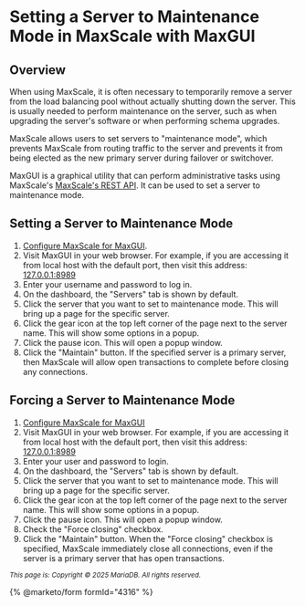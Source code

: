 # Setting a Server to Maintenance Mode in MaxScale with MaxGUI

## Overview

When using MaxScale, it is often necessary to temporarily remove a server from the load balancing pool without actually shutting down the server. This is usually needed to perform maintenance on the server, such as when upgrading the server's software or when performing schema upgrades.

MaxScale allows users to set servers to "maintenance mode", which prevents MaxScale from routing traffic to the server and prevents it from being elected as the new primary server during failover or switchover.

MaxGUI is a graphical utility that can perform administrative tasks using MaxScale's [MaxScale's REST API](../../reference/maxscale-rest-api/).
It can be used to set a server to maintenance mode.

## Setting a Server to Maintenance Mode

1. [Configure MaxScale for MaxGUI](configuring-maxscale-for-maxgui.md).
2. Visit MaxGUI in your web browser.
   For example, if you are accessing it from local host with the default port, then visit this address: [127.0.0.1:8989](https://127.0.0.1:8989)
3. Enter your username and password to log in.
4. On the dashboard, the "Servers" tab is shown by default.
5. Click the server that you want to set to maintenance mode. This will bring up a page for the specific server.
6. Click the gear icon at the top left corner of the page next to the server name. This will show some options in a popup.
7. Click the pause icon. This will open a popup window.
8. Click the "Maintain" button.
   If the specified server is a primary server, then MaxScale will allow open transactions to complete before closing any connections.

## Forcing a Server to Maintenance Mode

1. [Configure MaxScale for MaxGUI](configuring-maxscale-for-maxgui.md)
2. Visit MaxGUI in your web browser.
   For example, if you are accessing it from local host with the default port, then visit this address: [127.0.0.1:8989](https://127.0.0.1:8989)
3. Enter your user and password to login.
4. On the dashboard, the "Servers" tab is shown by default.
5. Click the server that you want to set to maintenance mode. This will bring up a page for the specific server.
6. Click the gear icon at the top left corner of the page next to the server name. This will show some options in a popup.
7. Click the pause icon. This will open a popup window.
8. Check the "Force closing" checkbox.
9. Click the "Maintain" button.
   When the "Force closing" checkbox is specified, MaxScale immediately close all connections, even if the server is a primary server that has open transactions.

<sub>_This page is: Copyright © 2025 MariaDB. All rights reserved._</sub>

{% @marketo/form formId="4316" %}
